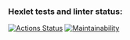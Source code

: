 ### Hexlet tests and linter status:
[![Actions Status](https://github.com/ilovemakonnen/frontend-project-44/actions/workflows/hexlet-check.yml/badge.svg)](https://github.com/ilovemakonnen/frontend-project-44/actions)
[![Maintainability](https://api.codeclimate.com/v1/badges/4347d7be402e7cd1fe08/maintainability)](https://codeclimate.com/github/ilovemakonnen/frontend-project-44/maintainability)